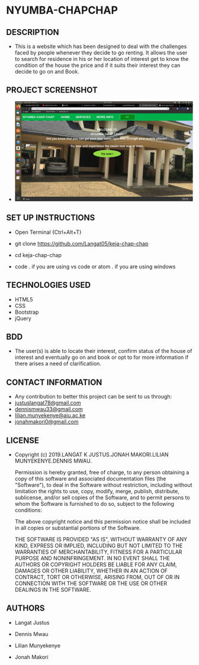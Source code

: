 # NYUMBA-CHAPCHAP

## DESCRIPTION

- This is a website which has been designed to deal with the challenges faced by people whenever they decide to go renting. It allows the user to search for residence in his or her location of interest get to know the condition of the house the price and if it suits their interest they can decide to go on and Book.

## PROJECT SCREENSHOT

- ![alt text](images/ss2.jpg)

## SET UP INSTRUCTIONS

- Open Terminal {Ctrl+Alt+T}

- git clone https://github.com/Langat05/keja-chap-chap

- cd keja-chap-chap

- code . if you are using vs code or atom . if you are using windows

## TECHNOLOGIES USED

- HTML5
- CSS
- Bootstrap
- jQuery

## BDD

- The user(s)  is able to locate their interest, confirm status of the house of interest and eventually go on and book or opt to for more information if there arises a need of clarificatiion.

## CONTACT INFORMATION

- Any contribution to better this project can be sent to us through:
- justuslangat78@gmail.com
- dennismwau33@gmail.com
- lilian.munyekenye@aiu.ac.ke
- jonahmakori0@gmail.com

## LICENSE

- Copyright (c) 2019.LANGAT K JUSTUS.JONAH MAKORI.LILIAN MUNYEKENYE.DENNIS MWAU.

    Permission is hereby granted, free of charge, to any person obtaining a copy of this software and associated documentation files (the "Software"), to deal in the Software without restriction, including without limitation the rights to use, copy, modify, merge, publish, distribute, sublicense, and/or sell copies of the Software, and to permit persons to whom the Software is furnished to do so, subject to the following conditions:

    The above copyright notice and this permission notice shall be included in all copies or substantial portions of the Software.

    THE SOFTWARE IS PROVIDED "AS IS", WITHOUT WARRANTY OF ANY KIND, EXPRESS OR IMPLIED, INCLUDING BUT NOT LIMITED TO THE WARRANTIES OF MERCHANTABILITY, FITNESS FOR A PARTICULAR PURPOSE AND NONINFRINGEMENT. IN NO EVENT SHALL THE AUTHORS OR COPYRIGHT HOLDERS BE LIABLE FOR ANY CLAIM, DAMAGES OR OTHER LIABILITY, WHETHER IN AN ACTION OF CONTRACT, TORT OR OTHERWISE, ARISING FROM, OUT OF OR IN CONNECTION WITH THE SOFTWARE OR THE USE OR OTHER DEALINGS IN THE SOFTWARE.

## AUTHORS

- Langat Justus

- Dennis Mwau

- Lilian Munyekenye

- Jonah Makori
